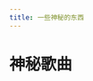 ```yaml
---
title: 一些神秘的东西
---
```


# 神秘歌曲

<VidStack src="/assets/sound/queen_east_road.m4a" title="神秘路的东边"/>

<VidStack src="/assets/sound/funky_road.mp3" title="funky road"/>